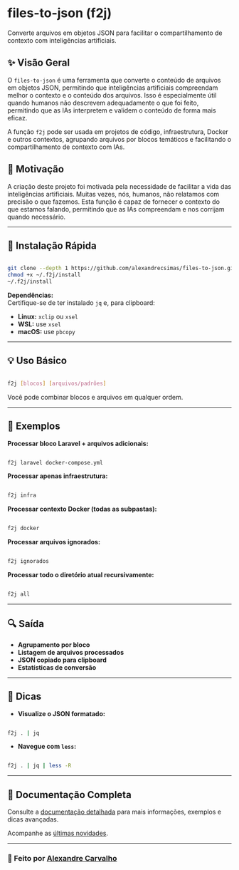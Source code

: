 
# files-to-json (f2j)

Converte arquivos em objetos JSON para facilitar o compartilhamento de contexto com inteligências artificiais.

## ✨ Visão Geral

O `files-to-json` é uma ferramenta que converte o conteúdo de arquivos em objetos JSON, permitindo que inteligências artificiais compreendam melhor o contexto e o conteúdo dos arquivos. Isso é especialmente útil quando humanos não descrevem adequadamente o que foi feito, permitindo que as IAs interpretem e validem o conteúdo de forma mais eficaz.

A função `f2j` pode ser usada em projetos de código, infraestrutura, Docker e outros contextos, agrupando arquivos por blocos temáticos e facilitando o compartilhamento de contexto com IAs.


## 🌱 Motivação

A criação deste projeto foi motivada pela necessidade de facilitar a vida das inteligências artificiais. Muitas vezes, nós, humanos, não relatamos com precisão o que fazemos. Esta função é capaz de fornecer o contexto do que estamos falando, permitindo que as IAs compreendam e nos corrijam quando necessário.


---

## 🚀 Instalação Rápida

```bash

git clone --depth 1 https://github.com/alexandrecsimas/files-to-json.git ~/.f2j
chmod +x ~/.f2j/install
~/.f2j/install

```

**Dependências:**  
Certifique-se de ter instalado `jq` e, para clipboard:

- **Linux:** `xclip` ou `xsel`
- **WSL:** use `xsel`
- **macOS:** use `pbcopy`

---

## 💡 Uso Básico

```bash

f2j [blocos] [arquivos/padrões]

```

Você pode combinar blocos e arquivos em qualquer ordem.

---

## 📖 Exemplos

**Processar bloco Laravel + arquivos adicionais:**
```bash

f2j laravel docker-compose.yml

```

**Processar apenas infraestrutura:**
```bash

f2j infra

```

**Processar contexto Docker (todas as subpastas):**
```bash

f2j docker

```

**Processar arquivos ignorados:**
```bash

f2j ignorados

```

**Processar todo o diretório atual recursivamente:**
```bash

f2j all

```

---

## 🔍 Saída

- **Agrupamento por bloco**
- **Listagem de arquivos processados**
- **JSON copiado para clipboard**
- **Estatísticas de conversão**

---

## 🌟 Dicas

- **Visualize o JSON formatado:**  
```bash

f2j . | jq

```
- **Navegue com `less`:**  
```bash

f2j . | jq | less -R

```

---

## 📖 Documentação Completa

Consulte a [documentação detalhada](docs/F2J.md) para mais informações, exemplos e dicas avançadas.

Acompanhe as [últimas novidades](docs/NEWS.md).

---

### 🤖 Feito por [Alexandre Carvalho](https://github.com/alexandrecsimas) 


